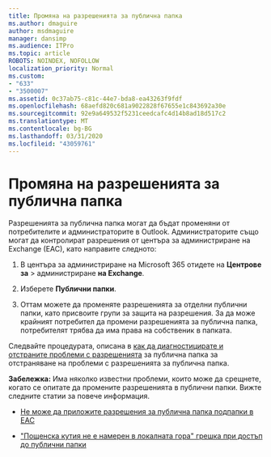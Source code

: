 ```yaml
---
title: Промяна на разрешенията за публична папка
ms.author: dmaguire
author: msdmaguire
manager: dansimp
ms.audience: ITPro
ms.topic: article
ROBOTS: NOINDEX, NOFOLLOW
localization_priority: Normal
ms.custom:
- "633"
- "3500007"
ms.assetid: 0c37ab75-c81c-44e7-bda8-ea43263f9fdf
ms.openlocfilehash: 68aefd820c681a9022828f67655e1c843692a30e
ms.sourcegitcommit: 92e9a649532f5231ceedcafc4d14b8ad18d517c2
ms.translationtype: MT
ms.contentlocale: bg-BG
ms.lasthandoff: 03/31/2020
ms.locfileid: "43059761"
---
```

# <a name="changing-public-folder-permissions"></a>Промяна на разрешенията за публична папка

Разрешенията за публична папка могат да бъдат променяни от потребителите и администраторите в Outlook. Администраторите също могат да контролират разрешения от центъра за администриране на Exchange (EAC), като направите следното:
  
1. В центъра за администриране на Microsoft 365 отидете на **Центрове за** \> администриране **на Exchange**.

2. Изберете **Публични папки**.

3. Оттам можете да променяте разрешенията за отделни публични папки, като присвоите групи за защита на разрешения. За да може крайният потребител да промени разрешенията за публична папка, потребителят трябва да има права на собственик в папката.

Следвайте процедурата, описана в [как да диагностицирате и отстраните проблеми с разрешенията](https://docs.microsoft.com/exchange/troubleshoot/public-folders/public-folder-permission-issues) за публична папка за отстраняване на проблеми с разрешенията за публична папка.

**Забележка:** Има няколко известни проблеми, които може да срещнете, когато се опитате да промените разрешенията в публични папки. Вижте следните статии за повече информация.

- [Не може да приложите разрешения за публична папка подпапки в EAC](https://docs.microsoft.com/exchange/troubleshoot/public-folders/can%E2%80%99t-apply-permissions-public-folder-subfolders)

- ["Пощенска кутия не е намерен в локалната гора" грешка при достъп до публични папки](https://docs.microsoft.com/exchange/troubleshoot/public-folders/mailbox-not-found-local-forest-public-folder)
